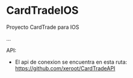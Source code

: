 # CardTradeIOS
Proyecto CardTrade para IOS

...

API:
- El api de conexion se encuentra en esta ruta: https://github.com/xeroot/CardTradeAPI

